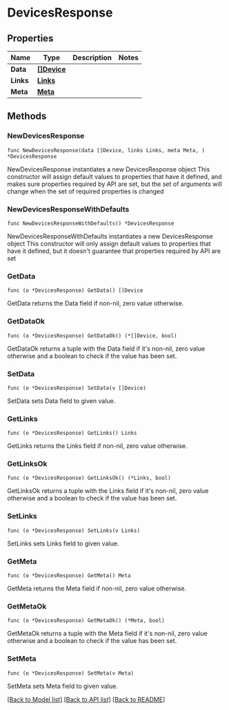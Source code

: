 # DevicesResponse

## Properties

Name | Type | Description | Notes
------------ | ------------- | ------------- | -------------
**Data** | [**[]Device**](Device.md) |  | 
**Links** | [**Links**](Links.md) |  | 
**Meta** | [**Meta**](Meta.md) |  | 

## Methods

### NewDevicesResponse

`func NewDevicesResponse(data []Device, links Links, meta Meta, ) *DevicesResponse`

NewDevicesResponse instantiates a new DevicesResponse object
This constructor will assign default values to properties that have it defined,
and makes sure properties required by API are set, but the set of arguments
will change when the set of required properties is changed

### NewDevicesResponseWithDefaults

`func NewDevicesResponseWithDefaults() *DevicesResponse`

NewDevicesResponseWithDefaults instantiates a new DevicesResponse object
This constructor will only assign default values to properties that have it defined,
but it doesn't guarantee that properties required by API are set

### GetData

`func (o *DevicesResponse) GetData() []Device`

GetData returns the Data field if non-nil, zero value otherwise.

### GetDataOk

`func (o *DevicesResponse) GetDataOk() (*[]Device, bool)`

GetDataOk returns a tuple with the Data field if it's non-nil, zero value otherwise
and a boolean to check if the value has been set.

### SetData

`func (o *DevicesResponse) SetData(v []Device)`

SetData sets Data field to given value.


### GetLinks

`func (o *DevicesResponse) GetLinks() Links`

GetLinks returns the Links field if non-nil, zero value otherwise.

### GetLinksOk

`func (o *DevicesResponse) GetLinksOk() (*Links, bool)`

GetLinksOk returns a tuple with the Links field if it's non-nil, zero value otherwise
and a boolean to check if the value has been set.

### SetLinks

`func (o *DevicesResponse) SetLinks(v Links)`

SetLinks sets Links field to given value.


### GetMeta

`func (o *DevicesResponse) GetMeta() Meta`

GetMeta returns the Meta field if non-nil, zero value otherwise.

### GetMetaOk

`func (o *DevicesResponse) GetMetaOk() (*Meta, bool)`

GetMetaOk returns a tuple with the Meta field if it's non-nil, zero value otherwise
and a boolean to check if the value has been set.

### SetMeta

`func (o *DevicesResponse) SetMeta(v Meta)`

SetMeta sets Meta field to given value.



[[Back to Model list]](../README.md#documentation-for-models) [[Back to API list]](../README.md#documentation-for-api-endpoints) [[Back to README]](../README.md)


